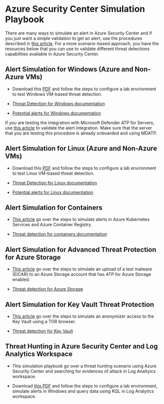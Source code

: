 
# Azure Security Center Simulation Playbook

There are many ways to simulate an alert in Azure Security Center and if you just want a simple validation to get an alert, use the procedures described in [this article](https://docs.microsoft.com/en-us/azure/security-center/security-center-alert-validation). For a more scenario-based approach, you have the resources below that you can use to validate different threat detections capabilities available in Azure Security Center.

## Alert Simulation for Windows (Azure and Non-Azure VMs)

- Download this [PDF](https://github.com/Azure/Azure-Security-Center/blob/master/Simulations/Azure%20Security%20Center%20Security%20Alerts%20Playbook_v2.pdf) and follow the steps to configure a lab environment to test Windows VM-based threat detection.

- [Threat Detection for Windows documentation](https://docs.microsoft.com/en-us/azure/security-center/security-center-alerts-iaas#windows-)

- [Potential alerts for Windows documentation](https://docs.microsoft.com/en-us/azure/security-center/alerts-reference#alerts-windows)

If you are testing the integration with Microsoft Defender ATP for Servers, use [this article](https://docs.microsoft.com/en-us/azure/security-center/security-center-wdatp#test-the-feature) to validate the alert integration. Make sure that the server that you are testing this procedure is already onboarded and using MDATP.

## Alert Simulation for Linux (Azure and Non-Azure VMs)

- Download this [PDF](https://github.com/Azure/Azure-Security-Center/blob/master/Simulations/Azure%20Security%20Center%20Linux%20Detections_v2.pdf) and follow the steps to configure a lab environment to test Linux VM-based threat detection.

- [Threat Detection for Linux documentation](https://docs.microsoft.com/en-us/azure/security-center/security-center-alerts-iaas#linux-)

- [Potential alerts for Linux documentation](https://docs.microsoft.com/en-us/azure/security-center/alerts-reference#alerts-linux)


## Alert Simulation for Containers

- [This article](https://techcommunity.microsoft.com/t5/azure-security-center/how-to-demonstrate-the-new-containers-features-in-azure-security/ba-p/1011270) go over the steps to simulate alerts in Azure Kubernetes Services and Azure Container Registry.

- [Threat detection for containers documentation](https://docs.microsoft.com/en-us/azure/security-center/security-center-alerts-compute#azure-containers-)


## Alert Simulation for Advanced Threat Protection for Azure Storage

- [This article](https://techcommunity.microsoft.com/t5/azure-security-center/validating-atp-for-azure-storage-detections-in-azure-security/ba-p/1068131) go over the steps to simulate an upload of a test malware (EICAR) to an Azure Storage account that has ATP for Azure Storage enabled.

- [Threat detection for Azure Storage](https://docs.microsoft.com/en-us/azure/security-center/security-center-alerts-data-services#azure-storage-)

## Alert Simulation for Key Vault Threat Protection
- [This article](https://techcommunity.microsoft.com/t5/azure-security-center/validating-azure-key-vault-threat-detection-in-azure-security/ba-p/1220336) go over the steps to simulate an anonymizer access to the Key Vault using a TOR browser.

- [Threat detection for Key Vault](https://docs.microsoft.com/en-us/azure/security-center/threat-protection#threat-protection-for-azure-key-vault-preview)

## Threat Hunting in Azure Security Center and Log Analytics Workspace

- This simulation playbook go over a threat hunting scenario using Azure Security Center and searching for evidences of attack in Log Analtyics workspace.

- Download [this PDF](https://github.com/Azure/Azure-Security-Center/blob/master/Simulations/Azure%20Security%20Center%20Hunting%20Playbook_V2.pdf) and follow the steps to configure a lab environment, simulate alerts in Windows and query data using KQL in Log Analytics workspace.
